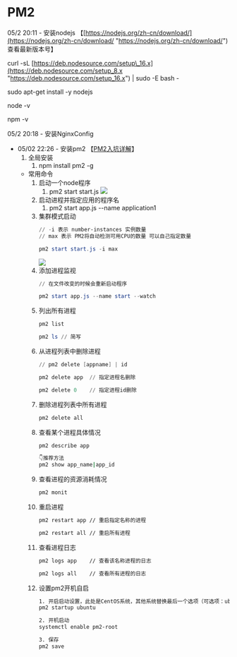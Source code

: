 # PM2

05/2 20:11 - 安装nodejs  【[https://nodejs.org/zh-cn/download/](https://nodejs.org/zh-cn/download/ "https://nodejs.org/zh-cn/download/") 查看最新版本号】

curl -sL [https://deb.nodesource.com/setup\_16.x](https://deb.nodesource.com/setup_8.x "https://deb.nodesource.com/setup_16.x") | sudo -E bash -&#x20;

sudo apt-get install -y nodejs

node -v

npm -v

05/2 20:18 - 安装NginxConfig

-   05/02 22:26 - 安装pm2  【[PM2入坑详解](https://www.jianshu.com/p/1778deeb428e "PM2入坑详解")】
    1.  全局安装
        1.  npm install pm2 -g
    -   常用命令
        1.  启动一个node程序
            1.  pm2 start start.js
                ![](https://img.php.cn/upload/image/150/878/692/1640776213179644.png)
        2.  启动进程并指定应用的程序名
            1.  pm2 start app.js --name application1
        3.  集群模式启动
            ```powershell
            // -i 表示 number-instances 实例数量
            // max 表示 PM2将自动检测可用CPU的数量 可以自己指定数量

            pm2 start start.js -i max
            ```
            ![](https://img.php.cn/upload/image/132/650/889/1640776217710484.png)
        4.  添加进程监视
            ```powershell
            // 在文件改变的时候会重新启动程序

            pm2 start app.js --name start --watch
            ```
        5.  列出所有进程
            ```powershell
            pm2 list

            pm2 ls // 简写
            ```
        6.  从进程列表中删除进程
            ```powershell
            // pm2 delete [appname] | id

            pm2 delete app  // 指定进程名删除

            pm2 delete 0    // 指定进程id删除
            ```
        7.  删除进程列表中所有进程
            ```powershell
            pm2 delete all
            ```
        8.  查看某个进程具体情况
            ```bash
            pm2 describe app

            👇推荐方法
            pm2 show app_name|app_id

            ```
        9.  查看进程的资源消耗情况
            ```bash
            pm2 monit
            ```
        10. 重启进程
            ```bash
            pm2 restart app // 重启指定名称的进程

            pm2 restart all // 重启所有进程
            ```
        11. 查看进程日志
            ```bash
            pm2 logs app    // 查看该名称进程的日志

            pm2 logs all    // 查看所有进程的日志
            ```
        12. 设置pm2开机自启
            ```bash
            1. 开启启动设置，此处是CentOS系统，其他系统替换最后一个选项（可选项：ubuntu, centos, redhat, gentoo, systemd, darwin, amazon）
            pm2 startup ubuntu

            2. 开机启动
            systemctl enable pm2-root

            3. 保存
            pm2 save

            ```
